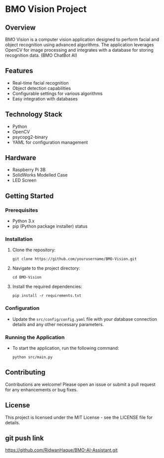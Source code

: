 # BMO Vision Project

## Overview
BMO Vision is a computer vision application designed to perform facial and object recognition using advanced algorithms. The application leverages OpenCV for image processing and integrates with a database for storing recognition data. (BMO ChatBot AI)

## Features
- Real-time facial recognition
- Object detection capabilities
- Configurable settings for various algorithms
- Easy integration with databases

## Technology Stack
- Python
- OpenCV
- psycopg2-binary
- YAML for configuration management


## Hardware
- Raspberry Pi 3B
- SolidWorks Modelled Case
- LED Screen

## Getting Started

### Prerequisites
- Python 3.x
- pip (Python package installer) status

### Installation
1. Clone the repository:
   ```
   git clone https://github.com/yourusername/BMO-Vision.git
   ```
2. Navigate to the project directory:
   ```
   cd BMO-Vision
   ```
3. Install the required dependencies:
   ```
   pip install -r requirements.txt
   ```

### Configuration
- Update the `src/config/config.yaml` file with your database connection details and any other necessary parameters.

### Running the Application
- To start the application, run the following command:
   ```
   python src/main.py
   ```

## Contributing
Contributions are welcome! Please open an issue or submit a pull request for any enhancements or bug fixes.

## License
This project is licensed under the MIT License - see the LICENSE file for details.


## git push link
https://github.com/RidwanHaque/BMO-AI-Assistant.git